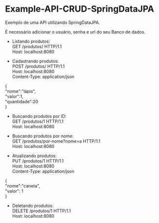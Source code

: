 # Example-API-CRUD-SpringDataJPA

Exemplo de uma API utilizando SpringDataJPA.

É necessário adicionar o usuário, senha e url do seu Banco de dados.

- Listando produtos:  
GET /produtos/ HTTP/1.1  
Host: localhost:8080

- Cadastrando produtos:  
POST /produtos/ HTTP/1.1  
Host: localhost:8080  
Content-Type: application/json  

{  
"nome":"lápis",   
"valor":1,  
"quantidade":20  
}

- Buscando produtos por ID:  
GET /produtos/1 HTTP/1.1  
Host: localhost:8080  

- Buscando produtos por nome:  
GET /produtos/por-nome?nome=a HTTP/1.1  
Host: localhost:8080  

- Atualizando produtos:  
PUT /produtos/1 HTTP/1.1  
Host: localhost:8080  
Content-Type: application/json  

{  
"nome":"caneta",  
"valor": 1  
}

- Deletando produtos:  
DELETE /produtos/1 HTTP/1.1  
Host: localhost:8080  
